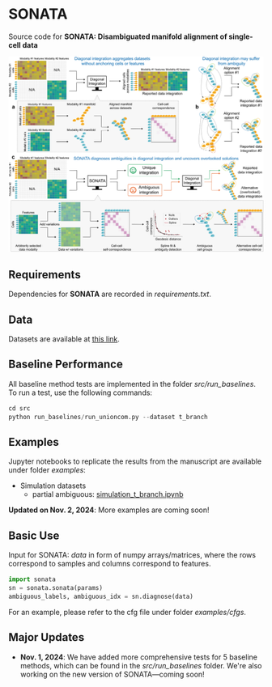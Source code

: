 # SONATA
Source code for **SONATA: Disambiguated manifold alignment of single-cell data**  

![SONATA](images/overview.jpg)

## Requirements
Dependencies for **SONATA** are recorded in *requirements.txt*.  

## Data
Datasets are available at [this link](https://drive.google.com/drive/folders/1YWvcBaJ-yj76OjkcMz8cfKchKwuJmkGV?usp=sharing).

## Baseline Performance
All baseline method tests are implemented in the folder *src/run_baselines*. To run a test, use the following commands:
```python
cd src
python run_baselines/run_unioncom.py --dataset t_branch
```

## Examples
Jupyter notebooks to replicate the results from the manuscript are available under folder *examples*:  
- Simulation datasets
    - partial ambiguous: [simulation_t_branch.ipynb](https://github.com/batmen-lab/SONATA/blob/main/examples/simulation_t_branch.ipynb)

**Updated on Nov. 2, 2024**: More examples are coming soon!

## Basic Use
Input for SONATA: *data* in form of numpy arrays/matrices, where the rows correspond to samples and columns correspond to features.
```python
import sonata
sn = sonata.sonata(params)
ambiguous_labels, ambiguous_idx = sn.diagnose(data)
```
For an example, please refer to the cfg file under folder *examples/cfgs*.


## Major Updates
- **Nov. 1, 2024**: We have added more comprehensive tests for 5 baseline methods, which can be found in the *src/run_baselines* folder. We're also working on the new version of SONATA—coming soon! 
